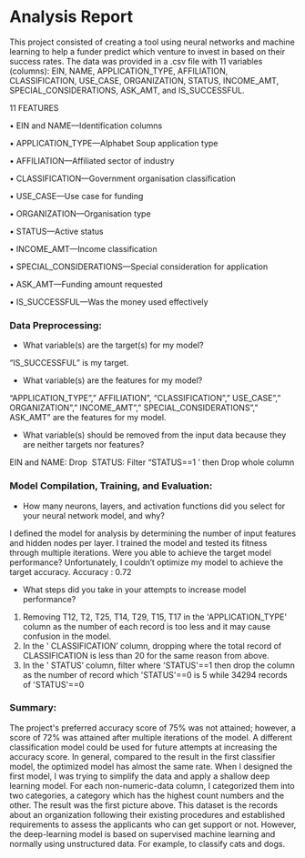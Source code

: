 # Analysis Report

This project consisted of creating a tool using neural networks and machine learning to help a funder predict which venture to invest in based on their success rates. The data was provided in a .csv file with 11 variables (columns): EIN, NAME, APPLICATION_TYPE, AFFILIATION, CLASSIFICATION, USE_CASE, ORGANIZATION, STATUS, INCOME_AMT, SPECIAL_CONSIDERATIONS, ASK_AMT, and IS_SUCCESSFUL.

11 FEATURES

• EIN and NAME—Identification columns

• APPLICATION_TYPE—Alphabet Soup application type

• AFFILIATION—Affiliated sector of industry

• CLASSIFICATION—Government organisation classification

• USE_CASE—Use case for funding

• ORGANIZATION—Organisation type

• STATUS—Active status

• INCOME_AMT—Income classification

• SPECIAL_CONSIDERATIONS—Special consideration for application

• ASK_AMT—Funding amount requested

• IS_SUCCESSFUL—Was the money used effectively  

### Data Preprocessing:

* What variable(s) are the target(s) for my model?

“IS_SUCCESSFUL” is my target.

* What variable(s) are the features for my model? 

“APPLICATION_TYPE”,” AFFILIATION”, “CLASSIFICATION”,” USE_CASE”,” ORGANIZATION”,” INCOME_AMT”,” SPECIAL_CONSIDERATIONS”,” ASK_AMT” are the features for my model.

* What variable(s) should be removed from the input data because they are neither targets nor features?

EIN and NAME: Drop 
STATUS: Filter “STATUS==1 ’ then Drop whole column

### Model Compilation, Training, and Evaluation:

* How many neurons, layers, and activation functions did you select for your neural network model, and why?

I defined the model for analysis by determining the number of input features and hidden nodes per layer. I trained the model and tested its fitness through multiple iterations.
Were you able to achieve the target model performance?
Unfortunately, I couldn’t optimize my model to achieve the target accuracy. Accuracy : 0.72

* What steps did you take in your attempts to increase model performance?

1. Removing T12, T2, T25, T14, T29, T15, T17 in the 'APPLICATION_TYPE' column as the number of each record is too less and it may cause confusion in the model.  
2. In the ' CLASSIFICATION’ column, dropping where the total record of CLASSIFICATION is less than 20 for the same reason from above.  
3. In the ' STATUS’ column, filter where 'STATUS'==1 then drop the column as the number of record which 'STATUS'==0 is 5 while 34294 records of 'STATUS'==0  

### Summary:

The project's preferred accuracy score of 75% was not attained; however, a score of 72% was attained after multiple iterations of the model. A different classification model could be used for future attempts at increasing the accuracy score.
In general, compared to the result in the first classifier model, the optimized model has almost the same rate.
When I designed the first model, I was trying to simplify the data and apply a shallow deep learning model. For each non-numeric-data column, I categorized them into two categories, a category which has the highest count numbers and the other. The result was the first picture above. This dataset is the records about an organization following their existing procedures and established requirements to assess the applicants who can get support or not. However, the deep-learning model is based on supervised machine learning and normally using unstructured data. For example, to classify cats and dogs.
